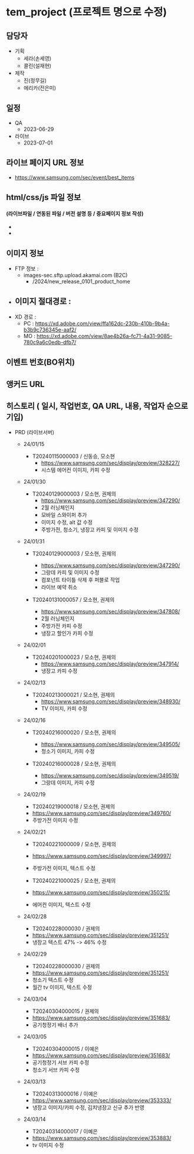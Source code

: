 # tem_project (프로젝트 명으로 수정)

## 담당자

+ 기획
    - 세라(손세영)
    - 콜린(설재현)
+ 제작
    - 진(정무길)
    - 에리카(전은미)



## 일정

+ QA
    - 2023-06-29
+ 라이브
    - 2023-07-01



##  라이브 페이지 URL 정보

+ https://www.samsung.com/sec/event/best_items



## html/css/js 파일 정보

#### (라이브파일 / 연동된 파일 / 버전 설명 등 / 중요페이지 정보 작성)

- 

- 


## 이미지 정보

- FTP 정보 : 
  - images-sec.sftp.upload.akamai.com (B2C)
    - /2024/new_release_0101_product_home
- 이미지 절대경로 : 
  - 
- XD 경로 : 
  - PC : https://xd.adobe.com/view/ffa162dc-230b-410b-9b4a-b3b9c736345e-aaf2/
  - MO : https://xd.adobe.com/view/8ae4b26a-fc71-4a31-9085-780c9a6c0edb-dfb7/



## 이벤트 번호(BO위치)




## 앵커드 URL




## 히스토리 ( 일시, 작업번호, QA URL, 내용, 작업자 순으로 기입)

- PRD (라이브서버)
  - 24/01/15
    - T20240115000003 / 신동승, 모소현
      - https://www.samsung.com/sec/display/preview/328227/
      - 시스템 에어컨 이미지, 카피 수정

  - 24/01/30
    - T20240129000003 / 모소현, 권제의
      - https://www.samsung.com/sec/display/preview/347290/
      - 2월 러닝체인지
      - 모바일 스와이퍼 추가
      - 이미지 수정, alt 값 수정
      - 주방가전, 청소기, 냉장고 카피 및 이미지 수정
 
  - 24/01/31
    - T20240129000003 / 모소현, 권제의
      - https://www.samsung.com/sec/display/preview/347290/
      - 그랑데 카피 및 이미지 수정
      - 컴포넌트 타이틀 삭제 후 퍼블로 작업
      - 라이브 예약 취소

    - T20240131000057 / 모소현, 권제의
      - https://www.samsung.com/sec/display/preview/347808/
      - 2월 러닝체인지
      - 주방가전 카피 수정
      - 냉장고 할인가 카피 수정

  - 24/02/01
    - T20240201000023 / 모소현, 권제의
      - https://www.samsung.com/sec/display/preview/347914/
      - 냉장고 카피 수정

  - 24/02/13
    - T20240213000021 / 모소현, 권제의
      - https://www.samsung.com/sec/display/preview/348930/
      - TV 이미지, 카피 수정

  - 24/02/16
    - T20240216000020 / 모소현, 권제의
      - https://www.samsung.com/sec/display/preview/349505/
      - 청소기 이미지, 카피 수정

    - T20240216000028 / 모소현, 권제의
      - https://www.samsung.com/sec/display/preview/349519/
      - 그랑데 이미지, 카피 수정

  - 24/02/19
    - T20240219000018 / 모소현, 권제의
    - https://www.samsung.com/sec/display/preview/349760/
    - 주방가전 이미지 수정

  - 24/02/21
    - T20240221000009 / 모소현, 권제의
    - https://www.samsung.com/sec/display/preview/349997/
    - 주방가전 이미지, 텍스트 수정

    - T20240221000025 / 모소현, 권제의
    - https://www.samsung.com/sec/display/preview/350215/
    - 에어컨 이미지, 텍스트 수정
    
  - 24/02/28
    - T20240228000030 / 권제의
    - https://www.samsung.com/sec/display/preview/351251/
    - 냉장고 텍스트 47% -> 46% 수정
    
  - 24/02/29
    - T20240228000030 / 권제의
    - https://www.samsung.com/sec/display/preview/351251/
    - 청소기 텍스트 수정
    - 월간 tv 이미지, 텍스트 수정
    
  - 24/03/04
    - T20240304000015 / 권제의
    - https://www.samsung.com/sec/display/preview/351683/
    - 공기청정기 배너 추가

  - 24/03/05
    - T20240304000015 / 이예은
    - https://www.samsung.com/sec/display/preview/351683/
    - 공기청정기 서브 카피 수정
    - 청소기 서브 카피 수정

  - 24/03/13
    - T20240313000016 / 이예은
    - https://www.samsung.com/sec/display/preview/353333/
    - 냉장고 이미지/카피 수정, 김치냉장고 신규 추가 반영

  - 24/03/14
    - T20240314000017 / 이예은
    - https://www.samsung.com/sec/display/preview/353883/
    - tv 이미지 수정